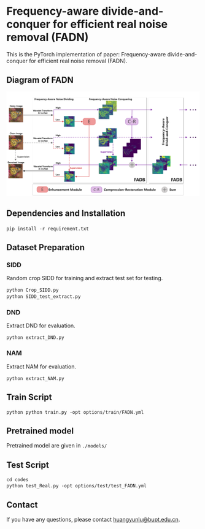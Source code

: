 # Frequency-aware divide-and-conquer for efficient real noise removal (FADN)
This is the PyTorch implementation of paper: Frequency-aware divide-and-conquer for efficient real noise removal (FADN).

## Diagram of FADN
![FADN_pipeline](./figs/FADN_pipeline.png)
## Dependencies and Installation 
`pip install -r requirement.txt`


## Dataset Preparation
### SIDD 
Random crop SIDD for training and extract test set for testing.
```python
python Crop_SIDD.py
python SIDD_test_extract.py
```

### DND
Extract DND for evaluation.
```
python extract_DND.py
```

### NAM
Extract NAM for evaluation.
```
python extract_NAM.py
```

## Train Script
```cd codes
python python train.py -opt options/train/FADN.yml
```

## Pretrained model
Pretrained model are given in `./models/`

## Test Script
```
cd codes
python test_Real.py -opt options/test/test_FADN.yml
```

## Contact
If you have any questions, please contact <huangyunlu@bupt.edu.cn>.

